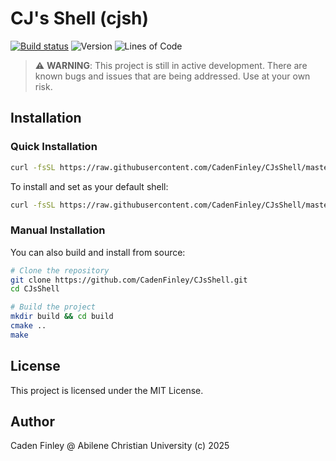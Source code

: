 # CJ's Shell (cjsh)

[![Build status](https://ci.appveyor.com/api/projects/status/5m6bgk8lxf3ge256/branch/master?svg=true)](https://ci.appveyor.com/project/CadenFinley/cjsshell/branch/master)
![Version](https://img.shields.io/github/v/release/CadenFinley/CJsShell?label=version&color=blue)
![Lines of Code](https://img.shields.io/badge/lines%20of%20code-10313-green)

> ⚠️ **WARNING**: This project is still in active development. There are known bugs and issues that are being addressed. Use at your own risk.

## Installation

### Quick Installation

```bash
curl -fsSL https://raw.githubusercontent.com/CadenFinley/CJsShell/master/tool-scripts/cjsh_install.sh | bash
```

To install and set as your default shell:

```bash
curl -fsSL https://raw.githubusercontent.com/CadenFinley/CJsShell/master/tool-scripts/cjsh_install.sh | bash -s -- --set-as-shell
```

### Manual Installation

You can also build and install from source:

```bash
# Clone the repository
git clone https://github.com/CadenFinley/CJsShell.git
cd CJsShell

# Build the project
mkdir build && cd build
cmake ..
make
```

## License

This project is licensed under the MIT License.

## Author

Caden Finley @ Abilene Christian University (c) 2025
